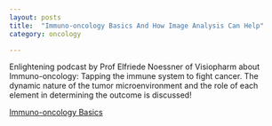 ```yaml
---
layout: posts
title:  "Immuno-oncology Basics And How Image Analysis Can Help"
category: oncology

---
```

Enlightening podcast by Prof Elfriede Noessner of Visiopharm about Immuno-oncology:
Tapping the immune system to fight cancer. The dynamic nature of the tumor microenvironment and the role of each element in determining the outcome is discussed!

 
[Immuno-oncology Basics](https://podcasts.apple.com/dk/podcast/immuno-oncology-basics-and-how-image-analysis-can-help/id1570810995?i=1000535411575)